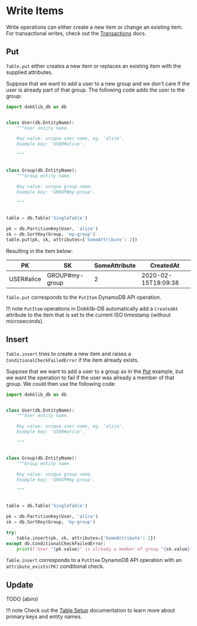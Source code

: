 # Write Items

Write operations can either create a new item or change an existing item.
For transactional writes, check out the [Transactions](./transactions.md) docs.

## Put

`Table.put` either creates a new item or replaces an existing item with the supplied attributes.

Suppose that we want to add a user to a new group and we don't care if the user is already part of that group.
The following code adds the user to the group:

```python
import dokklib_db as db


class User(db.EntityName):
    """User entity name.

    Key value: unique user name, eg. 'alice'.
    Example key: 'USER#alice'.

    """


class Group(db.EntityName):
    """Group entity name.

    Key value: unique group name.
    Example key: 'GROUP#my-group'.

    """


table = db.Table('SingleTable')

pk = db.PartitionKey(User, 'alice')
sk = db.SortKey(Group, 'my-group')
table.put(pk, sk, attributes={'SomeAttribute': 2})
```

Resulting in the item below:

PK             | SK            | SomeAttribute | CreatedAt 
-------------- | ------------- | ------------- |-------------
USER#alice     | GROUP#my-group| 2             | 2020-02-15T19:09:38

`Table.put` corresponds to the `PutItem` DynamoDB API operation.

!!! note
    `PutItem` operations in Dokklib-DB automatically add a `CreatedAt` attribute to the item that is set to the current ISO timestamp (without microseconds).


## Insert

`Table.insert` tries to create a new item and raises a `ConditionalCheckFailedError` if the item already exists.

Suppose that we want to add a user to a group as in the [Put](#put) example, but we want the operation to fail if the user was already a member of that group. We could then use the following code:

```python
import dokklib_db as db


class User(db.EntityName):
    """User entity name.

    Key value: unique user name, eg. 'alice'.
    Example key: 'USER#alice'.

    """


class Group(db.EntityName):
    """Group entity name.

    Key value: unique group name.
    Example key: 'GROUP#my-group'.

    """


table = db.Table('SingleTable')

pk = db.PartitionKey(User, 'alice')
sk = db.SortKey(Group, 'my-group')

try:
    table.insert(pk, sk, attributes={'SomeAttribute': 2})
except db.ConditionalCheckFailedError:
    print(f'User "{pk.value}" is already a member of group "{sk.value}"')
```

`Table.insert` corresponds to a `PutItem` DynamoDB API operation with an `attribute_exists(PK)` conditional check.

## Update

TODO (abiro)

!!! note
    Check out the [Table Setup](table-setup.md) documentation to learn more about primary keys and entity names.
